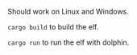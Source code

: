 Should work on Linux and Windows.

`cargo build` to build the elf.

`cargo run` to run the elf with dolphin.
